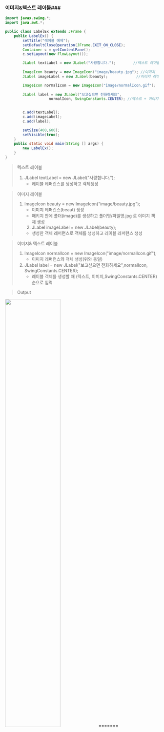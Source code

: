 ### 이미지&텍스트 레이블###



~~~java
import javax.swing.*;
import java.awt.*;

public class LabelEx extends JFrame {
	public LabelEx() {
		setTitle("레이블 예제");
		setDefaultCloseOperation(JFrame.EXIT_ON_CLOSE);
		Container c = getContentPane();
		c.setLayout(new FlowLayout());

		JLabel textLabel = new JLabel("사랑합니다.");	 	//텍스트 레이블
		
		ImageIcon beauty = new ImageIcon("image/beauty.jpg"); //이미지 
		JLabel imageLabel = new JLabel(beauty);				//이미지 레이블

		ImageIcon normalIcon = new ImageIcon("image/normalIcon.gif");	//이미지 
		
		JLabel label = new JLabel("보고싶으면 전화하세요",
					normalIcon, SwingConstants.CENTER); //텍스트 + 이미지 레이블
		

		c.add(textLabel);
		c.add(imageLabel);
		c.add(label);

		setSize(400,600);
		setVisible(true);
	}
	public static void main(String [] args) {
		new LabelEx();
	}
}
~~~



> 텍스트 레이블 
>
> 1. JLabel textLabel = new JLabel("사랑합니다.");
>    -   레이블 레퍼런스를 생성하고 객체생성



> 이미지 레이블
>
> 1. ImageIcon beauty = new ImageIcon("image/beauty.jpg"); 
>    - 이미지 레퍼런스(beaut) 생성
>    - 패키지 안에 폴더(image)를 생성하고 폴더명/파일명.jpg 로 이미지 객체 생성
>    2. JLabel imageLabel = new JLabel(beauty);
>    - 생성한 객체 레퍼런스로 객체를 생성하고 레이블 레퍼런스 생성



> 이미지& 텍스트 레이블
>
> 1. ImageIcon normalIcon = new ImageIcon("image/normalIcon.gif");
>    -  이미지 레퍼런스와 객체 생성(위와 동일)
> 2. JLabel label = new JLabel("보고싶으면 전화하세요",normalIcon, SwingConstants.CENTER); 
>    - 레이블 객체를 생성할 때 (텍스트, 이미지,SwingConstants.CENTER) 순으로 입력



> Output

<img src="https://user-images.githubusercontent.com/45009100/70069225-c6f0c600-1634-11ea-9caa-009ff1a1dac1.png" width="60%" >
=======










